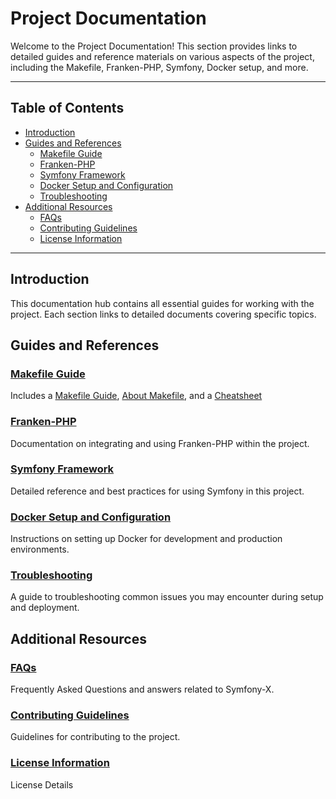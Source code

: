 # Project Documentation

Welcome to the Project Documentation! This section provides links to detailed guides and reference materials on various aspects of the project, including the Makefile, Franken-PHP, Symfony, Docker setup, and more.

---

## Table of Contents

- [Introduction](#introduction)
- [Guides and References](#guides-and-references)
  - [Makefile Guide](makefile/guide.md)
  - [Franken-PHP](franken-php/guide.md)
  - [Symfony Framework](symfony/guide.md)
  - [Docker Setup and Configuration](docker/guide.md)
  - [Troubleshooting](troubleshooting.md)
- [Additional Resources](#additional-resources)
  - [FAQs](faq.md)
  - [Contributing Guidelines](contributing.md)
  - [License Information](LICENSE.md)

---

## Introduction

This documentation hub contains all essential guides for working with the project. Each section links to detailed documents covering specific topics.

## Guides and References

### [Makefile Guide](makefile/guide.md)

Includes a 
[Makefile Guide](makefile/guide.md),
[About Makefile](makefile/about.md), and a 
[Cheatsheet](makefile/cheatsheet.md)


### [Franken-PHP](franken-php/guide.md)

Documentation on integrating and using Franken-PHP within the project.

### [Symfony Framework](symfony/guide.md)

Detailed reference and best practices for using Symfony in this project.

### [Docker Setup and Configuration](docker/guide.md)

Instructions on setting up Docker for development and production environments.

### [Troubleshooting](troubleshooting.md)

A guide to troubleshooting common issues you may encounter during setup and deployment.

## Additional Resources

### [FAQs](faq.md)

Frequently Asked Questions and answers related to Symfony-X.

### [Contributing Guidelines](contributing.md)

Guidelines for contributing to the project.

### [License Information](LICENSE.md)

License Details
